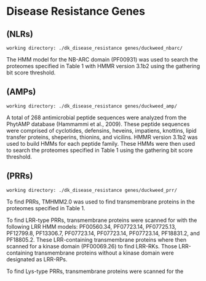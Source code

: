# Disease Resistance Genes

## (NLRs)

`working directory: ./dk_disease_resistance genes/duckweed_nbarc/`

The HMM model for the NB-ARC domain (PF00931) was used to search the proteomes specified in Table 1 with HMMR version 3.1b2 using the gathering bit score threshold.


## (AMPs)

`working directory: ./dk_disease_resistance genes/duckweed_amp/`

A total of 268 antimicrobial peptide sequences were analyzed from the PhytAMP database (Hammammi et al., 2009). These peptide sequences were comprised of cyclotides, defensins, heveins, impatiens, knottins, lipid transfer proteins, sheperins, thionins, and vicilins. HMMR version 3.1b2 was used to build HMMs for each peptide family. These HMMs were then used to search the proteomes specified in Table 1 using the gathering bit score threshold.

 
## (PRRs)

`working directory: ./dk_disease_resistance genes/duckweed_prr/`
 
To find PRRs, TMHMM2.0 was used to find transmembrane proteins in the proteomes specified in Table 1.

To find LRR-type PRRs, transmembrane proteins were scanned for with the following LRR HMM models: PF00560.34, PF07723.14, PF07725.13, PF12799.8, PF13306.7, PF07723.14, PF07723.14, PF07723.14, PF18831.2, and PF18805.2. These LRR-containing transmembrane proteins where then scanned for a kinase domain (PF00069.26) to find LRR-RKs. Those LRR-containing transmembrane proteins without a kinase domain were designated as LRR-RPs.

To find Lys-type PRRs, transmembrane proteins were scanned for the 


